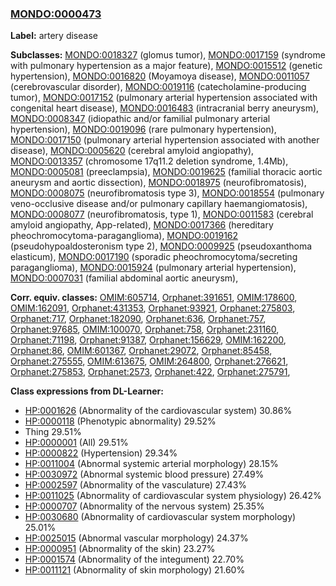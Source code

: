 
### [MONDO:0000473](http://purl.obolibrary.org/obo/MONDO_0000473)
**Label:** artery disease

**Subclasses:** [MONDO:0018327](http://purl.obolibrary.org/obo/MONDO_0018327) (glomus tumor), [MONDO:0017159](http://purl.obolibrary.org/obo/MONDO_0017159) (syndrome with pulmonary hypertension as a major feature), [MONDO:0015512](http://purl.obolibrary.org/obo/MONDO_0015512) (genetic hypertension), [MONDO:0016820](http://purl.obolibrary.org/obo/MONDO_0016820) (Moyamoya disease), [MONDO:0011057](http://purl.obolibrary.org/obo/MONDO_0011057) (cerebrovascular disorder), [MONDO:0019116](http://purl.obolibrary.org/obo/MONDO_0019116) (catecholamine-producing tumor), [MONDO:0017152](http://purl.obolibrary.org/obo/MONDO_0017152) (pulmonary arterial hypertension associated with congenital heart disease), [MONDO:0016483](http://purl.obolibrary.org/obo/MONDO_0016483) (intracranial berry aneurysm), [MONDO:0008347](http://purl.obolibrary.org/obo/MONDO_0008347) (idiopathic and/or familial pulmonary arterial hypertension), [MONDO:0019096](http://purl.obolibrary.org/obo/MONDO_0019096) (rare pulmonary hypertension), [MONDO:0017150](http://purl.obolibrary.org/obo/MONDO_0017150) (pulmonary arterial hypertension associated with another disease), [MONDO:0005620](http://purl.obolibrary.org/obo/MONDO_0005620) (cerebral amyloid angiopathy), [MONDO:0013357](http://purl.obolibrary.org/obo/MONDO_0013357) (chromosome 17q11.2 deletion syndrome, 1.4Mb), [MONDO:0005081](http://purl.obolibrary.org/obo/MONDO_0005081) (preeclampsia), [MONDO:0019625](http://purl.obolibrary.org/obo/MONDO_0019625) (familial thoracic aortic aneurysm and aortic dissection), [MONDO:0018975](http://purl.obolibrary.org/obo/MONDO_0018975) (neurofibromatosis), [MONDO:0008075](http://purl.obolibrary.org/obo/MONDO_0008075) (neurofibromatosis type 3), [MONDO:0018554](http://purl.obolibrary.org/obo/MONDO_0018554) (pulmonary veno-occlusive disease and/or pulmonary capillary haemangiomatosis), [MONDO:0008077](http://purl.obolibrary.org/obo/MONDO_0008077) (neurofibromatosis, type 1), [MONDO:0011583](http://purl.obolibrary.org/obo/MONDO_0011583) (cerebral amyloid angiopathy, App-related), [MONDO:0017366](http://purl.obolibrary.org/obo/MONDO_0017366) (hereditary pheochromocytoma-paraganglioma), [MONDO:0019162](http://purl.obolibrary.org/obo/MONDO_0019162) (pseudohypoaldosteronism type 2), [MONDO:0009925](http://purl.obolibrary.org/obo/MONDO_0009925) (pseudoxanthoma elasticum), [MONDO:0017190](http://purl.obolibrary.org/obo/MONDO_0017190) (sporadic pheochromocytoma/secreting paraganglioma), [MONDO:0015924](http://purl.obolibrary.org/obo/MONDO_0015924) (pulmonary arterial hypertension), [MONDO:0007031](http://purl.obolibrary.org/obo/MONDO_0007031) (familial abdominal aortic aneurysm), 

**Corr. equiv. classes:** [OMIM:605714](http://purl.obolibrary.org/obo/OMIM_605714), [Orphanet:391651](http://www.orpha.net/ORDO/Orphanet_391651), [OMIM:178600](http://purl.obolibrary.org/obo/OMIM_178600), [OMIM:162091](http://purl.obolibrary.org/obo/OMIM_162091), [Orphanet:431353](http://www.orpha.net/ORDO/Orphanet_431353), [Orphanet:93921](http://www.orpha.net/ORDO/Orphanet_93921), [Orphanet:275803](http://www.orpha.net/ORDO/Orphanet_275803), [Orphanet:717](http://www.orpha.net/ORDO/Orphanet_717), [Orphanet:182090](http://www.orpha.net/ORDO/Orphanet_182090), [Orphanet:636](http://www.orpha.net/ORDO/Orphanet_636), [Orphanet:757](http://www.orpha.net/ORDO/Orphanet_757), [Orphanet:97685](http://www.orpha.net/ORDO/Orphanet_97685), [OMIM:100070](http://purl.obolibrary.org/obo/OMIM_100070), [Orphanet:758](http://www.orpha.net/ORDO/Orphanet_758), [Orphanet:231160](http://www.orpha.net/ORDO/Orphanet_231160), [Orphanet:71198](http://www.orpha.net/ORDO/Orphanet_71198), [Orphanet:91387](http://www.orpha.net/ORDO/Orphanet_91387), [Orphanet:156629](http://www.orpha.net/ORDO/Orphanet_156629), [OMIM:162200](http://purl.obolibrary.org/obo/OMIM_162200), [Orphanet:86](http://www.orpha.net/ORDO/Orphanet_86), [OMIM:601367](http://purl.obolibrary.org/obo/OMIM_601367), [Orphanet:29072](http://www.orpha.net/ORDO/Orphanet_29072), [Orphanet:85458](http://www.orpha.net/ORDO/Orphanet_85458), [Orphanet:275555](http://www.orpha.net/ORDO/Orphanet_275555), [OMIM:613675](http://purl.obolibrary.org/obo/OMIM_613675), [OMIM:264800](http://purl.obolibrary.org/obo/OMIM_264800), [Orphanet:276621](http://www.orpha.net/ORDO/Orphanet_276621), [Orphanet:275853](http://www.orpha.net/ORDO/Orphanet_275853), [Orphanet:2573](http://www.orpha.net/ORDO/Orphanet_2573), [Orphanet:422](http://www.orpha.net/ORDO/Orphanet_422), [Orphanet:275791](http://www.orpha.net/ORDO/Orphanet_275791), 

**Class expressions from DL-Learner:**

- [HP:0001626](http://purl.obolibrary.org/obo/HP_0001626) (Abnormality of the cardiovascular system) 30.86%
- [HP:0000118](http://purl.obolibrary.org/obo/HP_0000118) (Phenotypic abnormality) 29.52%
- Thing 29.51%
- [HP:0000001](http://purl.obolibrary.org/obo/HP_0000001) (All) 29.51%
- [HP:0000822](http://purl.obolibrary.org/obo/HP_0000822) (Hypertension) 29.34%
- [HP:0011004](http://purl.obolibrary.org/obo/HP_0011004) (Abnormal systemic arterial morphology) 28.15%
- [HP:0030972](http://purl.obolibrary.org/obo/HP_0030972) (Abnormal systemic blood pressure) 27.49%
- [HP:0002597](http://purl.obolibrary.org/obo/HP_0002597) (Abnormality of the vasculature) 27.43%
- [HP:0011025](http://purl.obolibrary.org/obo/HP_0011025) (Abnormality of cardiovascular system physiology) 26.42%
- [HP:0000707](http://purl.obolibrary.org/obo/HP_0000707) (Abnormality of the nervous system) 25.35%
- [HP:0030680](http://purl.obolibrary.org/obo/HP_0030680) (Abnormality of cardiovascular system morphology) 25.01%
- [HP:0025015](http://purl.obolibrary.org/obo/HP_0025015) (Abnormal vascular morphology) 24.37%
- [HP:0000951](http://purl.obolibrary.org/obo/HP_0000951) (Abnormality of the skin) 23.27%
- [HP:0001574](http://purl.obolibrary.org/obo/HP_0001574) (Abnormality of the integument) 22.70%
- [HP:0011121](http://purl.obolibrary.org/obo/HP_0011121) (Abnormality of skin morphology) 21.60%


